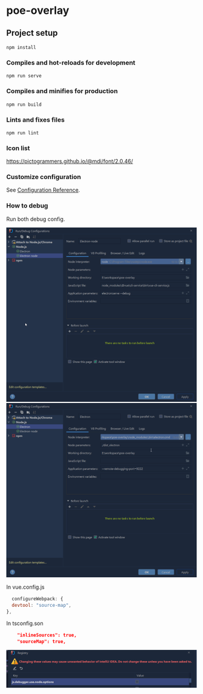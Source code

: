 # poe-overlay

## Project setup

```
npm install
```

### Compiles and hot-reloads for development

```
npm run serve
```

### Compiles and minifies for production

```
npm run build
```

### Lints and fixes files

```
npm run lint
```

### Icon list

https://pictogrammers.github.io/@mdi/font/2.0.46/

### Customize configuration

See [Configuration Reference](https://cli.vuejs.org/config/).

### How to debug

Run both debug config.

![debug_config_node.png)](debug_config_node.png)
![debug_config_electron.png](debug_config_electron.png)

In vue.config.js

```javascript
  configureWebpack: {
  devtool: "source-map",
},
```

In tsconfig.son

```json
    "inlineSources": true,
    "sourceMap": true,
```

![registry_option.png)](registry_option.png)



